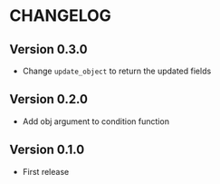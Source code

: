 # CHANGELOG

## Version 0.3.0

- Change `update_object` to return the updated fields

## Version 0.2.0

- Add obj argument to condition function

## Version 0.1.0

- First release
